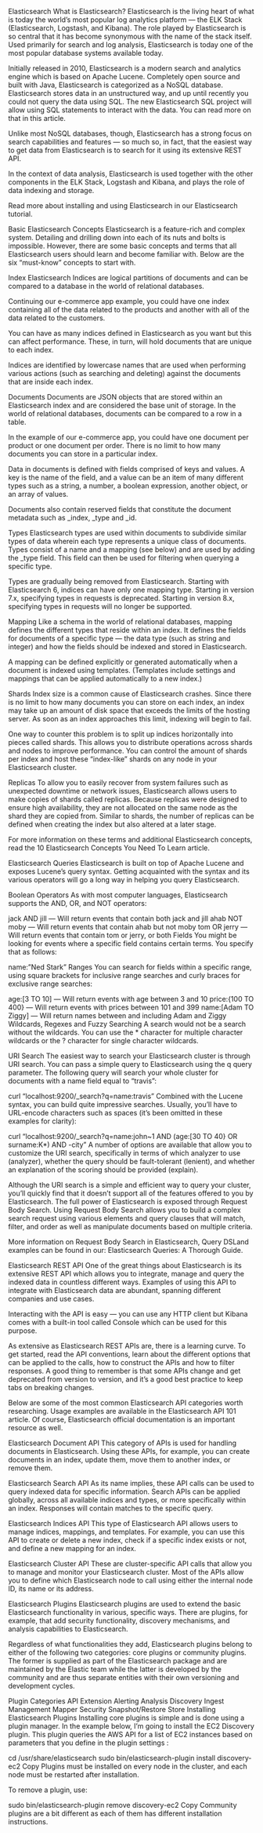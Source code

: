 Elasticsearch
What is Elasticsearch?
Elasticsearch is the living heart of what is today the world’s most popular log analytics platform — the ELK Stack (Elasticsearch, Logstash, and Kibana). The role played by Elasticsearch is so central that it has become synonymous with the name of the stack itself. Used primarily for search and log analysis, Elasticsearch is today one of the most popular database systems available today.

Initially released in 2010, Elasticsearch is a modern search and analytics engine which is based on Apache Lucene. Completely open source and built with Java, Elasticsearch is categorized as a NoSQL database. Elasticsearch stores data in an unstructured way, and up until recently you could not query the data using SQL. The new Elasticsearch SQL project will allow using SQL statements to interact with the data. You can read more on that in this article.

Unlike most NoSQL databases, though, Elasticsearch has a strong focus on search capabilities and features — so much so, in fact, that the easiest way to get data from Elasticsearch is to search for it using its extensive REST API.

In the context of data analysis, Elasticsearch is used together with the other components in the ELK Stack, Logstash and Kibana, and plays the role of data indexing and storage.

Read more about installing and using Elasticsearch in our Elasticsearch tutorial.

Basic Elasticsearch Concepts
Elasticsearch is a feature-rich and complex system. Detailing and drilling down into each of its nuts and bolts is impossible. However, there are some basic concepts and terms that all Elasticsearch users should learn and become familiar with. Below are the six “must-know” concepts to start with.

Index
Elasticsearch Indices are logical partitions of documents and can be compared to a database in the world of relational databases.

Continuing our e-commerce app example, you could have one index containing all of the data related to the products and another with all of the data related to the customers.

You can have as many indices defined in Elasticsearch as you want but this can affect performance. These, in turn, will hold documents that are unique to each index.

Indices are identified by lowercase names that are used when performing various actions (such as searching and deleting) against the documents that are inside each index.

Documents
Documents are JSON objects that are stored within an Elasticsearch index and are considered the base unit of storage. In the world of relational databases, documents can be compared to a row in a table.

In the example of our e-commerce app, you could have one document per product or one document per order. There is no limit to how many documents you can store in a particular index.

Data in documents is defined with fields comprised of keys and values. A key is the name of the field, and a value can be an item of many different types such as a string, a number, a boolean expression, another object, or an array of values.

Documents also contain reserved fields that constitute the document metadata such as _index, _type and _id.

Types
Elasticsearch types are used within documents to subdivide similar types of data wherein each type represents a unique class of documents. Types consist of a name and a mapping (see below) and are used by adding the _type field. This field can then be used for filtering when querying a specific type.

Types are gradually being removed from Elasticsearch. Starting with Elasticsearch 6, indices can have only one mapping type. Starting in version 7.x, specifying types in requests is deprecated. Starting in version 8.x, specifying types in requests will no longer be supported.

Mapping
Like a schema in the world of relational databases, mapping defines the different types that reside within an index. It defines the fields for documents of a specific type — the data type (such as string and integer) and how the fields should be indexed and stored in Elasticsearch.

A mapping can be defined explicitly or generated automatically when a document is indexed using templates. (Templates include settings and mappings that can be applied automatically to a new index.)

Shards
Index size is a common cause of Elasticsearch crashes. Since there is no limit to how many documents you can store on each index, an index may take up an amount of disk space that exceeds the limits of the hosting server. As soon as an index approaches this limit, indexing will begin to fail.

One way to counter this problem is to split up indices horizontally into pieces called shards. This allows you to distribute operations across shards and nodes to improve performance. You can control the amount of shards per index and host these “index-like” shards on any node in your Elasticsearch cluster.

Replicas
To allow you to easily recover from system failures such as unexpected downtime or network issues, Elasticsearch allows users to make copies of shards called replicas. Because replicas were designed to ensure high availability, they are not allocated on the same node as the shard they are copied from.  Similar to shards, the number of replicas can be defined when creating the index but also altered at a later stage.

For more information on these terms and additional Elasticsearch concepts, read the 10 Elasticsearch Concepts You Need To Learn article.

Elasticsearch Queries
Elasticsearch is built on top of Apache Lucene and exposes Lucene’s query syntax. Getting acquainted with the syntax and its various operators will go a long way in helping you query Elasticsearch.

Boolean Operators
As with most computer languages, Elasticsearch supports the AND, OR, and NOT operators:

jack AND jill — Will return events that contain both jack and jill
ahab NOT moby — Will return events that contain ahab but not moby
tom OR jerry — Will return events that contain tom or jerry, or both
Fields
You might be looking for events where a specific field contains certain terms. You specify that as follows:

name:”Ned Stark”
Ranges
You can search for fields within a specific range, using square brackets for inclusive range searches and curly braces for exclusive range searches:

age:[3 TO 10] — Will return events with age between 3 and 10
price:{100 TO 400} — Will return events with prices between 101 and 399
name:[Adam TO Ziggy] — Will return names between and including Adam and Ziggy
Wildcards, Regexes and Fuzzy Searching
A search would not be a search without the wildcards. You can use the * character for multiple character wildcards or the ? character for single character wildcards.

URI Search
The easiest way to search your Elasticsearch cluster is through URI search. You can pass a simple query to Elasticsearch using the q query parameter. The following query will search your whole cluster for documents with a name field equal to “travis”:

curl “localhost:9200/_search?q=name:travis”
Combined with the Lucene syntax, you can build quite impressive searches. Usually, you’ll have to URL-encode characters such as spaces (it’s been omitted in these examples for clarity):

curl “localhost:9200/_search?q=name:john~1 AND (age:[30 TO 40} OR surname:K*) AND -city”
A number of options are available that allow you to customize the URI search, specifically in terms of which analyzer to use (analyzer), whether the query should be fault-tolerant (lenient), and whether an explanation of the scoring should be provided (explain).

Although the URI search is a simple and efficient way to query your cluster, you’ll quickly find that it doesn’t support all of the features offered to you by Elasticsearch. The full power of Elasticsearch is exposed through Request Body Search. Using Request Body Search allows you to build a complex search request using various elements and query clauses that will match, filter, and order as well as manipulate documents based on multiple criteria.

More information on Request Body Search in Elasticsearch, Query DSLand examples can be found in our: Elasticsearch Queries: A Thorough Guide.

Elasticsearch REST API
One of the great things about Elasticsearch is its extensive REST API which allows you to integrate, manage and query the indexed data in countless different ways. Examples of using this API to integrate with Elasticsearch data are abundant, spanning different companies and use cases.

Interacting with the API is easy — you can use any HTTP client but Kibana comes with a built-in tool called Console which can be used for this purpose.


As extensive as Elasticsearch REST APIs are, there is a learning curve. To get started, read the API conventions, learn about the different options that can be applied to the calls, how to construct the APIs and how to filter responses. A good thing to remember is that some APIs change and get deprecated from version to version, and it’s a good best practice to keep tabs on breaking changes.

Below are some of the most common Elasticsearch API categories worth researching. Usage examples are available in the Elasticsearch API 101 article. Of course, Elasticsearch official documentation is an important resource as well.

Elasticsearch Document API
This category of APIs is used for handling documents in Elasticsearch. Using these APIs, for example, you can create documents in an index, update them, move them to another index, or remove them.

Elasticsearch Search API
As its name implies, these API calls can be used to query indexed data for specific information. Search APIs can be applied globally, across all available indices and types, or more specifically within an index. Responses will contain matches to the specific query.

Elasticsearch Indices API
This type of Elasticsearch API allows users to manage indices, mappings, and templates. For example, you can use this API to create or delete a new index, check if a specific index exists or not, and define a new mapping for an index.

Elasticsearch Cluster API
These are cluster-specific API calls that allow you to manage and monitor your Elasticsearch cluster. Most of the APIs allow you to define which Elasticsearch node to call using either the internal node ID, its name or its address.

Elasticsearch Plugins
Elasticsearch plugins are used to extend the basic Elasticsearch functionality in various, specific ways. There are plugins, for example, that add security functionality, discovery mechanisms, and analysis capabilities to Elasticsearch.

Regardless of what functionalities they add, Elasticsearch plugins belong to either of the following two categories: core plugins or community plugins. The former is supplied as part of the Elasticsearch package and are maintained by the Elastic team while the latter is developed by the community and are thus separate entities with their own versioning and development cycles.

Plugin Categories
API Extension
Alerting
Analysis
Discovery
Ingest
Management
Mapper
Security
Snapshot/Restore
Store
Installing Elasticsearch Plugins
Installing core plugins is simple and is done using a plugin manager. In the example below, I’m going to install the EC2 Discovery plugin. This plugin queries the AWS API for a list of EC2 instances based on parameters that you define in the plugin settings :

cd /usr/share/elasticsearch sudo bin/elasticsearch-plugin install discovery-ec2
Copy
Plugins must be installed on every node in the cluster, and each node must be restarted after installation.

To remove a plugin, use:

sudo bin/elasticsearch-plugin remove discovery-ec2
Copy
Community plugins are a bit different as each of them has different installation instructions.
